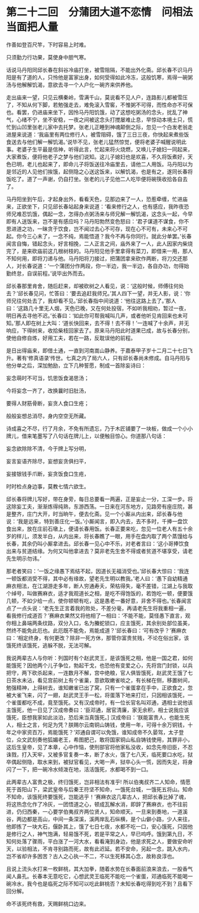 # 第二十二回　分蒲团大道不恋情　问相法当面把人量

作善如登百尺竿，下时容易上时难。

只须勤力行功果，莫使身中胆气寒。

话说马丹阳同邱长春在斜谷冷庙打坐，被雪阻隔，不能出外化斋。邱长春不识马丹阳是有了道的人，只怜他是富家出身，如何受得如此冷冻，这般饥寒，焉得一碗粥汤与他解解饥渴，意欲去寻一个人户化一碗齐来供养他。

走出庙来一望，只见云横秦岭，雪满千山，莫说看不见人户，连路影儿都被雪压了，不知从何下脚，若勉强走去，难免滚入雪窖，不惟粥不可得，而性命亦不可保也。看罢，仍进庙来坐下，因怜马丹阳饥饿，动了这想吃粥汤的念头，扰乱了神气，心绪不宁，坐不安稳，一夜之间被这念头打搅屡难止息，早惊动本境土只，慌忙到山凹里张老儿家中去托梦。张老儿正睡到神魂颠倒之际，忽见一个白发老翁走进屋来说道：‘我庙里有两位修行人，被雪阻碍，饿了三日三夜，你快起来煮些饭食送去与他们解一解饥渴。’说毕不见，张老儿猛然惊觉，便将老婆子喊醒说明此事。老婆子生平最是信神，听得此言，忙起来将火烧燃，又唤儿子媳妇一同起来，大家煮饭，便将他老子之梦与他们说知。这儿子媳妇也是欢喜，不久将饭煮好，天色已明，老儿也起来了，即命儿子将饭送往冷庙里去，请他二人用饭。马丹阳以为是邻近的人见他们挨饿，起侧隐之心送这饭来，以解饥渴，也是有之，遂同长春将饭吃了。道了一声谢，仍自打坐。张老的儿子见他二人吃毕便将碗筷收拾各自去了。

马丹阳坐到午后，才起身出外，看看天色，见那边来了一人，恐惹牵缠，忙进庙来，正欲坐下，只见邱长春站起身来说道：‘看来修行之人，也有感应，我昨夜恐师兄难忍饥饿，偶起一念，怎得办点粥汤来与师兄解一解饥渴，这念头一起，今早即有人送饭来，岂不是有感应吗？马丹阳勃然变色怒曰：‘君子谋道不谋食，你不思进道之功，一昧贪于饮食，岂不闻过去心不可存，现在心不可有，未来心不可起。你今三心未了，一念不纯，焉能悟道？我今不再与你同行。就此分单罢。’长春闻言自悔，错起念头，好言相挽，二人正言之间，庙外来了一人，此人因家内柴烧完了，是来砍庙前这几根树枝的。马丹阳见他手里拿得有菜刀，即借来一用，那人不知何用，即将刀递与他。马丹阳将刀接过，把蒲团拿来砍作两断，将刀交还那人，对长春说道：‘一个蒲团分作两段，你一半边，我一半边，各自办功，勿得始勤终怠，自误前程。’说毕出外而去。

邱长春那里肯舍，随后赶来，却被砍树之人看见，说：‘这般时候，师傅往何处去？’邱长春见问，忙答曰：‘要去追赶我师兄。’其人四下一望，并无人影，说：‘你师兄往何处去了，我却看不见。’邱长春指中间说道：‘他往这路上去了。’那人曰：‘这路几十里无人烟，天色已晚，又在何处投宿，不如听我相劝，暂过一夜，明日再去寻他不迟。’长春曰：‘如此你可帮我喊叫几声，或者他听见肯回来也未可知。’那人即在树上大叫：‘道长快回来，去不得！去不得！’一连喊了十余声，并无响应，下得树来，收拾柴枝回家去了。原来马丹阳此时道果已成，故与长春分别，使他自修自炼，好用工夫，若在一路，反耽误他的前程。

是日出得庙来，即借土通，一直到河南嵩山静养。于嘉泰甲子岁十二月二十七日飞升。著有‘修真语录’传世。七真之内了局六人，只有邱长春尚未修成。自马丹阳与他分单之后，深加勉励，立下几种誓愿，制成一首除妄诗曰：

妄念萌时不可当，饥思饭食渴思汤；

今将妄念一齐了，改换曩时旧肚汤，

要得人财筋骨断，妄贪人食口生疮；

般般妄想总消尽，身内空空无所藏。

诗成喜之不尽，行了月余，不免有所遗忘，乃于木匠铺要了一块板，做成一个小小牌儿，借来笔墨写了八句话在牌儿上，以便触目惊心。你道那八句话：

妄念欲除除不清，今于牌上写分明，

妄言妄语齐除尽，妄想妄贪俱扫平，

妄接银钱手爪断，妄贪饭食口生疮，

时时检点身边事，莫教七情六欲生。

邱长春将牌儿写好，带在身旁，每日总要看一两遍，正是妄止一分，工深一步。将这除妄工夫，渐渐炼得纯熟，东游西荡。一日来在河东地方，见路旁有座庄院，甚是整齐，庄门大开，时当晌午，便去化斋。见一个小厮从内出来，邱长春与他说：‘我是远来，特到善庄化一饭。’小厮闻言，即入内去，去不多时，千捧一盘饮食出来，放在庄前石墩上，便请长春用饭。长春正要来吃，忽见一位老人有五十余岁的样儿，须发半白，从内出来，将长春瞧了一眼，用手在盘内取了两个蒸馒给与长春，其余仍叫小厮拿进去。邱长春一见心中不乐，对老者言曰：‘这小哥捧饮食出来与贫道结缘。为何又叫他拿进去？莫非老先生舍不得或者贫道不堪享受，请老先生明示勿讳。’

那老者笑曰：‘一饭之缘愚下焉结不起，因道长无福消受也。’邱长春大惊曰：‘我连一顿饭都消受不得，其中必有缘故，望老先生明以教我。’老人曰：‘愚下自幼精通麻衣相法，在江湖游走多年，断人穷通寿夭，荣枯得失，毫不差错，江湖上与我取个绰号，叫做赛麻衣，适才我观道长之相，是吃不得饱饭的，若饱吃一顿，便要饿几顿，不如少给一点，使你顿顿有吃，这是愚老一番好意，非舍不得也。’长春闻言点了一点头说：‘老先生正言着我的败处，不差分毫，再请老先生将我重相一遍，看我修行成道否？’赛麻衣果然又将他相了一相曰：‘不能不能，莫怪愚下直言，观你相上鼻端两条纹路，双分入口，名为螣蛇锁口，应主饿死，其余别处部位虽美，然终不能免此厄也。此厄既不能免，焉能成道？’邱长春曰：‘可有改乎？’赛麻衣曰：‘相定终身，有何更改？除非一死方休，那管你富贵贫贱，不论在俗出家，该饿死终该饿死，逃躲不脱，无法可解。

我说两辈古人与你听：列国时有个赵武灵王，是该饿死之相，他是一国之君，如何能饿死？因他两个儿子争位，勃起干戈，也恐他有变爱之心，先将宫门封锁，以兵把守，两下砍杀起来，一连数月不解，宫中绝粮，官人俱皆饿死，赵武灵王饿了七日茶水未沾，看见宫前树上有个雀巢，意欲取嫩雀啖之，有长梯在侧，移置树间，勉强精神，上得树去，谁知嫩雀已出了窝，只有一个雀蛋拿在手中，正欲食之，忽被大雀飞来，闪了一翅，赵武灵王手一松，将蛋落下地来打烂，只因相该饿死，一个雀蛋都吃不成，竟至饿死。又有汉成帝时，有一位长官名叫邓通，遇相士说他该主饿死，他一日见了汉成帝奏曰：‘臣邓通，居官清廉，家无余积，相士说我应该饿死，臣想我家如此淡泊，恐后来当真饿死。] 汉成帝曰：‘朕能富贵人，也能生死人，相士之言，何足为凭？朕赐尔云南铜山铸钱，使用一年，可得十余万铜钱，十年之中家资百万，焉能饿死？’邓通自谓可以免饿，谁知成帝不久晏驾，太子登位，众文武刻奏他狐媚老王，希图肥己，敢将国家铜山私自铸钱使用，其罪非小，这后生皇帝，见了本章，心中作恼，使刑部官将他家私没收，如念先帝旧臣，不忍诛戮，打入天牢，又被多官复奏一本，断了水火，饿了七八天，临死要口水吃，狱卒偶起侧隐，取水来到，被狱官看见，大喝一声，狱卒心头一慌，因而失足，将身闪了一下，把一碗冷水倾泼在地，活活饿死，水都喝不到一口。

此两辈古人富贵之极，终归饿死，岂非相法有准乎! 所以伯夷叔齐二人知命，情愿死于首阳山下，梁武皇帝与后秦王符坚不知命，一饿死台城，一饿死五将山。知命不知命，该饿死终要饿死，岂能逃乎！’赛麻衣这几辈古人，把邱长春比掉了魂，将这热念化作了冷灰，一团悟道之心，顿成瓦解水消，即辞了赛麻衣，也不往前进，仍归西秦，一心要学伯夷叔齐两位贤人，知命顺天。一旦来到奏地，一道溪谷，两边都是高山，中间一条深溪，溪两岸乱石纵横，是个山僻小路，少人来往，他即拣了一块大石，偃卧其上，饿了七日七夜，水都不吃一口，安心饿死，只因他是修行之人，神气饱满，轻易饿不死，若是平常之人，早已呜呼。饿到第九日，不知何处落了骤雨，平白涨了一河大水，看看淹到身边，他是求死之人，要做安命听天，以验相法，不肯寻别路而死，故有此迟延。若不安命，另起一念，跳入水内，岂不省却许多困苦？古人之心执一不二，不以生死移其心念，故称良淳也。

且说上流头水打来一枚鲜桃，其大加拳，随着水势在长春面前浪来浪去，一股香气闻人鼻孔。长春本无意吃它，心想武灵王临死不能吃一个雀蛋，邓通临死不能喝一碗冷水，我今也是临死之际不知可以吃此鲜桃否？未知长春吃得到吃不到？且看下回分解。

命不该死终有救，天赐鲜桃口边来。
